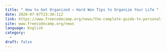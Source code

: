 ```yaml
---
title: " How to Get Organized – Hard Won Tips to Organize Your Life "
date: 2020-07-07T23:30:11Z
link: https://www.freecodecamp.org/news/the-complete-guide-to-personal-organization/?utm_medium=RSS&utm_source=news.12bit.vn
site: www.freecodecamp.org/news
language: English
category:
  -   
draft: false
---
```

